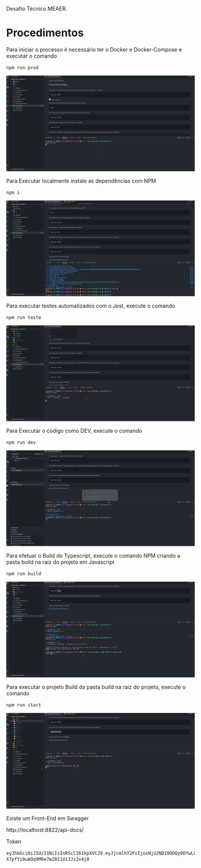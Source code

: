 Desafio Técnico MEAER.

# Procedimentos

Para iniciar o processo é necessário ter o Docker e Docker-Compose e executar o comando

```
npm run prod
```

![npm run prod](/anexos/prod.gif)

Para Executar localmente instale as dependências com NPM

```
npm i
```

![npm run prod](/anexos/npmi.gif)

Para executar testes automatizados com o Jest, execute o comando

```
npm run teste
```

![npm run prod](/anexos/teste.gif)

Para Executar o codigo como DEV, execute o comando

```
npm run dev
```

![npm run prod](/anexos/dev.gif)

Para efetuar o Build do Typescript, execute o comando NPM criando a pasta build na raiz do projeto em Javascript

```
npm run build
```

![npm run prod](/anexos/build.gif)

Para executar o projeto Build da pasta build na raiz do projeto, execute o comando

```
npm run start
```

![npm run prod](/anexos/start.gif)

Existe um Front-End em Swagger

http://localhost:8822/api-docs/

Token

```
eyJhbGciOiJIUzI1NiIsInR5cCI6IkpXVCJ9.eyJjcmlhY2FvIjoxNjU2NDI0ODQyODYwLCJjbGllbnRlIjoibWVhZXIiLCJleHBpcmFjYW8iOjE2OTE2MjYxMjkwMDB9.hvrNVhzj3ZY-X7pfYi0uAOq9M0e7m2011U13JzJv4j8
```
